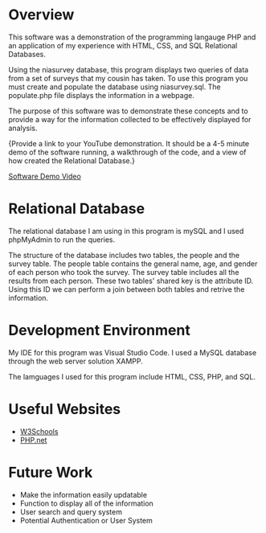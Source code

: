 # Overview

This software was a demonstration of the programming langauge PHP and an application of my experience with HTML, CSS, and SQL Relational Databases.

Using the niasurvey database, this program displays two queries of data from a set of surveys that my cousin has taken. To use this program you must create and populate the database using niasurvey.sql. The populate.php file displays the information in a webpage.

The purpose of this software was to demonstrate these concepts and to provide a way for the information collected to be effectively displayed for analysis.

{Provide a link to your YouTube demonstration.  It should be a 4-5 minute demo of the software running, a walkthrough of the code, and a view of how created the Relational Database.}

[Software Demo Video](http://youtube.link.goes.here)

# Relational Database

The relational database I am using in this program is mySQL and I used phpMyAdmin to run the queries. 

The structure of the database includes two tables, the people and the survey table. The people table contains the general name, age, and gender of each person who took the survey. The survey table includes all the results from each person. These two tables' shared key is the attribute ID. Using this ID we can perform a join between both tables and retrive the information.

# Development Environment

My IDE for this program was Visual Studio Code. I used a MySQL database through the web server solution XAMPP.

The lamguages I used for this program include HTML, CSS, PHP, and SQL.

# Useful Websites

* [W3Schools](https://www.w3schools.com/php/php_mysql_intro.asp)
* [PHP.net](https://www.php.net/)

# Future Work

* Make the information easily updatable
* Function to display all of the information
* User search and query system
* Potential Authentication or User System

